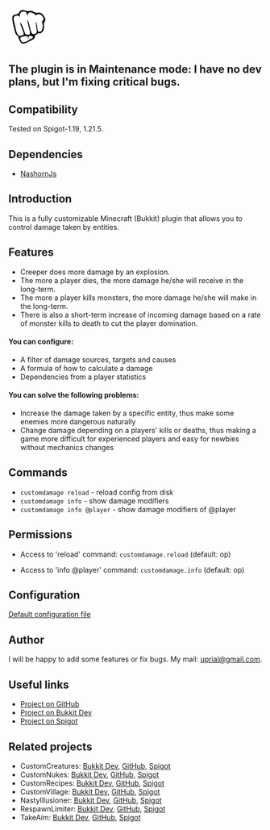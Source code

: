 ![CustomDamage Logo](images/customdamage-logo.jpg)

## The plugin is in Maintenance mode: I have no dev plans, but I'm fixing critical bugs.

## Compatibility

Tested on Spigot-1.19, 1.21.5.

## Dependencies

* [NashornJs](https://www.spigotmc.org/resources/nashornjs-provider-and-cli.91204/)

## Introduction

This is a fully customizable Minecraft (Bukkit) plugin that allows you to control damage taken by entities.

## Features

* Creeper does more damage by an explosion.
* The more a player dies, the more damage he/she will receive in the long-term.
* The more a player kills monsters, the more damage he/she will make in the long-term.
* There is also a short-term increase of incoming damage based on a rate of monster kills to death to cut the player domination.

#### You can configure:
* A filter of damage sources, targets and causes
* A formula of how to calculate a damage
* Dependencies from a player statistics

#### You can solve the following problems:
* Increase the damage taken by a specific entity, thus make some enemies more dangerous naturally
* Change damage depending on a players' kills or deaths, thus making a game more difficult for experienced players and easy for newbies without mechanics changes

## Commands

* `customdamage reload`        - reload config from disk
* `customdamage info`          - show damage modifiers
* `customdamage info @player`  - show damage modifiers of @player

## Permissions

* Access to 'reload' command:
`customdamage.reload` (default: op)

* Access to 'info @player' command:
`customdamage.info` (default: op)

## Configuration
[Default configuration file](src/main/resources/config.yml)

## Author
I will be happy to add some features or fix bugs. My mail: uprial@gmail.com.

## Useful links
* [Project on GitHub](https://github.com/uprial/customdamage/)
* [Project on Bukkit Dev](http://dev.bukkit.org/bukkit-plugins/customdamage/)
* [Project on Spigot](https://www.spigotmc.org/resources/customdamage.68712/)

## Related projects
* CustomCreatures: [Bukkit Dev](http://dev.bukkit.org/bukkit-plugins/customcreatures/), [GitHub](https://github.com/uprial/customcreatures), [Spigot](https://www.spigotmc.org/resources/customcreatures.68711/)
* CustomNukes: [Bukkit Dev](http://dev.bukkit.org/bukkit-plugins/customnukes/), [GitHub](https://github.com/uprial/customnukes), [Spigot](https://www.spigotmc.org/resources/customnukes.68710/)
* CustomRecipes: [Bukkit Dev](https://dev.bukkit.org/projects/custom-recipes), [GitHub](https://github.com/uprial/customrecipes/), [Spigot](https://www.spigotmc.org/resources/customrecipes.89435/)
* CustomVillage: [Bukkit Dev](http://dev.bukkit.org/bukkit-plugins/customvillage/), [GitHub](https://github.com/uprial/customvillage/), [Spigot](https://www.spigotmc.org/resources/customvillage.69170/)
* NastyIllusioner: [Bukkit Dev](https://legacy.curseforge.com/minecraft/bukkit-plugins/nastyillusioner), [GitHub](https://github.com/uprial/nastyillusioner), [Spigot](https://www.spigotmc.org/resources/nastyillusioner.109715/)
* RespawnLimiter: [Bukkit Dev](https://www.curseforge.com/minecraft/bukkit-plugins/respawn-limiter), [GitHub](https://github.com/uprial/respawnlimiter/), [Spigot](https://www.spigotmc.org/resources/respawnlimiter.106469/)
* TakeAim: [Bukkit Dev](https://dev.bukkit.org/projects/takeaim), [GitHub](https://github.com/uprial/takeaim), [Spigot](https://www.spigotmc.org/resources/takeaim.68713/)
